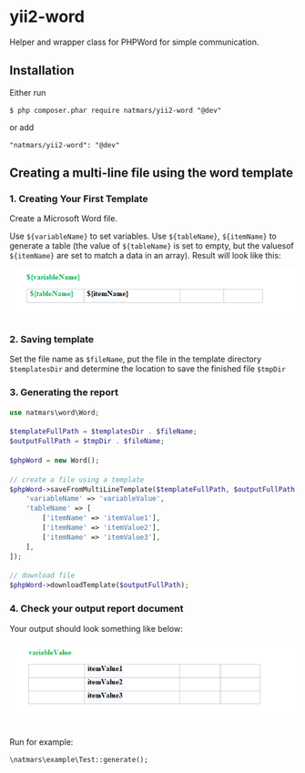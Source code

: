 yii2-word
========

Helper and wrapper class for PHPWord for simple communication.

## Installation

Either run

```
$ php composer.phar require natmars/yii2-word "@dev"
```

or add

```
"natmars/yii2-word": "@dev"
```

## Creating a multi-line file using the word template ##

### 1. Creating Your First Template

Create a Microsoft Word file. 

Use `${variableName}` to set variables. Use `${tableName}`, `${itemName}` to generate a table (the value of `${tableName}` is set to empty, but the values ​​of `${itemName}` are set to match a data in an array). Result will look like this:

![Word Template Screenshot](/example/templates/template.png?raw=true)

### 2. Saving template

Set the file name as `$fileName`, put the file in the template directory `$templatesDir` and determine the location to save the finished file `$tmpDir`

### 3. Generating the report 

```php
use natmars\word\Word;

$templateFullPath = $templatesDir . $fileName;
$outputFullPath = $tmpDir . $fileName;
        
$phpWord = new Word();

// create a file using a template
$phpWord->saveFromMultiLineTemplate($templateFullPath, $outputFullPath, [
    'variableName' => 'variableValue',
    'tableName' => [
        ['itemName' => 'itemValue1'],
        ['itemName' => 'itemValue2'],
        ['itemName' => 'itemValue3'],
    ],
]);

// download file
$phpWord->downloadTemplate($outputFullPath);
```

### 4. Check your output report document

Your output should look something like below:

![Output Document Screenshot](/example/templates/output.png?raw=true)

##
Run for example:
```
\natmars\example\Test::generate();
```